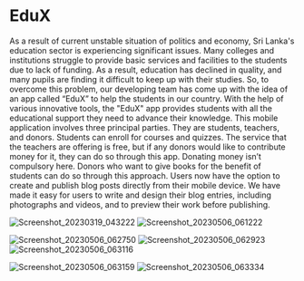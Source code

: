 # EduX

As a result of current unstable situation of politics and economy, Sri Lanka's education sector is 
experiencing significant issues.
Many colleges and institutions struggle to provide basic services and facilities to the students 
due to lack of funding. As a result, education has declined in quality, and many pupils are 
finding it difficult to keep up with their studies. So, to overcome this problem, our developing 
team has come up with the idea of an app called “EduX” to help the students in our country.
With the help of various innovative tools, the "EduX" app provides students with all the 
educational support they need to advance their knowledge. This mobile application involves 
three principal parties. They are students, teachers, and donors. Students can enroll for courses 
and quizzes. The service that the teachers are offering is free, but if any donors would like to 
contribute money for it, they can do so through this app. Donating money isn’t compulsory 
here. Donors who want to give books for the benefit of students can do so through this 
approach. Users now have the option to create and publish blog posts directly from their 
mobile device. We have made it easy for users to write and design their blog entries, including 
photographs and videos, and to preview their work before publishing.


![Screenshot_20230319_043222](https://github.com/chamithZ/EduX/assets/89042294/b45c0e63-7f72-463c-9de4-ddfaeee14726)
![Screenshot_20230506_061222](https://github.com/chamithZ/EduX/assets/89042294/d6764563-b9de-45bf-ace1-5dc158580538)

![Screenshot_20230506_062750](https://github.com/chamithZ/EduX/assets/89042294/924c8298-86e0-4e52-a88b-c847b8c893c6)
![Screenshot_20230506_062923](https://github.com/chamithZ/EduX/assets/89042294/9a5b5e7d-c6fe-4e26-885f-482490b76dca)
![Screenshot_20230506_063116](https://github.com/chamithZ/EduX/assets/89042294/7bce63a8-7f79-4044-a999-95d226f76bcc)

![Screenshot_20230506_063159](https://github.com/chamithZ/EduX/assets/89042294/02e5c716-9ffb-4bdb-95fc-f6d5dc330312)
![Screenshot_20230506_063334](https://github.com/chamithZ/EduX/assets/89042294/16680f1e-f1ff-48f4-8927-4674ffcbf57b)
